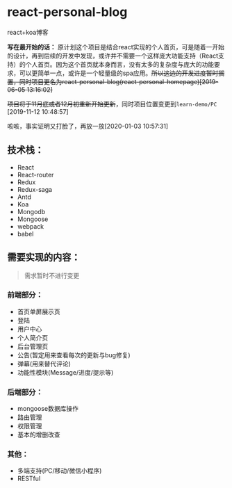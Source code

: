 # react-personal-blog
react+koa博客


**写在最开始的话：** 原计划这个项目是结合react实现的个人首页，可是随着一开始的设计，再到后续的开发中发现，或许并不需要一个这样庞大功能支持（React支持）的个人首页。因为这个首页就本身而言，没有太多的复杂度与庞大的功能要求，可以更简单一点，或许是一个轻量级的spa应用。~~所以这边的开发进度暂时搁置，同时项目更名为react-personal-blog(react-personal-homepage)[2019-06-05 13:16:02]~~

~~项目将于11月底或者12月初重新开始更新~~，同时项目位置变更到`learn-demo/PC` [2019-11-12 10:48:57]

咳咳，事实证明又打脸了，再放一放[2020-01-03 10:57:31]

## 技术栈：
- React
- React-router
- Redux
- Redux-saga
- Antd
- Koa
- Mongodb
- Mongoose
- webpack
- babel

## 需要实现的内容：

> 需求暂时不进行变更

### 前端部分：
- 首页单屏展示页
- 登陆
- 用户中心
- 个人简介页
- 后台管理页
- 公告(暂定用来查看每次的更新与bug修复)
- 弹幕(用来替代评论)
- 功能性模块(Message/进度/提示等)

### 后端部分：
- mongoose数据库操作
- 路由管理
- 权限管理
- 基本的增删改查

### 其他：
- 多端支持(PC/移动/微信小程序)
- RESTful
